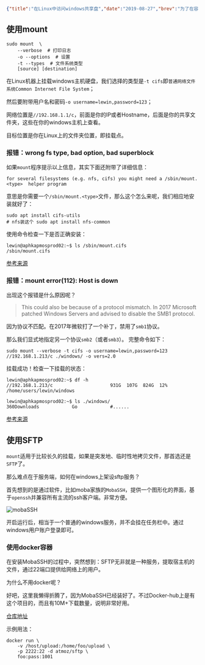 ```json lw-blog-meta
{"title":"在Linux中访问windows共享盘","date":"2019-08-27","brev":"为了在容器中方便地访问外部数据（以取得测试用例文件等），刚好看到自己的电脑上开启了共享，那就看一下如何在Linux中使用吧。","tags":["OS"],"path":"blog/2019/190827-在Linux中挂载windows共享硬盘.md"}
```



## 使用mount

```shell-session
sudo mount  \
    --verbose  # 打印日志
    -o --options  # 设置
    -t --types  # 文件系统类型
    [source] [destination]
```

在Linux机器上挂载windows主机硬盘，我们选择的类型是`-t cifs`即`普通网络文件系统Common Internet File System`；

然后要附带用户名和密码`-o username=lewin,password=123`；

网络位置是`//192.168.1.1/c`，前面是你的IP或者Hostname，后面是你的共享文件夹，这些在你的windows主机上查看。

目标位置是你在Linux上的文件夹位置，即挂载点。

### 报错：wrong fs type, bad option, bad superblock

如果`mount`程序提示以上信息，其实下面还附带了详细信息：

```text
for several filesystems (e.g. nfs, cifs) you might need a /sbin/mount.<type>  helper program
```

意思是你需要一个`/sbin/mount.<type>`文件，那么这个怎么来呢，我们相应地安装就好了：

```shell-session
sudo apt install cifs-utils
# nfs装这个 sudo apt install nfs-common
```

使用命令检查一下是否正确安装：

```shell-session
lewin@aphkapmosprod02:~$ ls /sbin/mount.cifs
/sbin/mount.cifs
```

[参考来源](https://askubuntu.com/questions/525243/why-do-i-get-wrong-fs-type-bad-option-bad-superblock-error)

### 报错：mount error(112): Host is down

出现这个报错是什么原因呢？

> This could also be because of a protocol mismatch. In 2017 Microsoft patched Windows Servers and advised to disable the SMB1 protocol.

因为协议不匹配。在2017年微软打了一个补丁，禁用了`smb1`协议。

那么我们显式地指定另一个协议`smb2`（或者`smb3`）。
完整命令如下：

```shell-session
sudo mount --verbose -t cifs -o username=lewin,password=123 //192.168.1.213/c ./windows/ -o vers=2.0
```

挂载成功！检查一下挂载的状态：

```shell-session
lewin@aphkapmosprod02:~$ df -h
//192.168.1.213/c                     931G  107G  824G  12% /home/users/lewin/windows

lewin@aphkapmosprod02:~$ ls ./windows/
360Downloads            Go            #......
```

[参考来源](https://serverfault.com/questions/414074/mount-cifs-host-is-down)

## 使用SFTP

`mount`适用于比较长久的挂载，如果是突发地、临时性地拷贝文件，那首选还是`SFTP`了。

那么难点在于服务端，如何在windows上架设sftp服务？

首先想到的是通过软件，比如moba家族的`MobaSSH`，提供一个图形化的界面，基于`openssh`并兼容所有主流的ssh客户端。非常方便。

![mobaSSH](https://cdn.jsdelivr.net/gh/Saodd/tech-blog-pic@gh-pages/2019/2019-08-27-mobassh.png)

开启运行后，相当于一个普通的windows服务，并不会挂在任务栏中。通过windows用户账户登录即可。

### 使用docker容器

在安装MobaSSH的过程中，突然想到：SFTP无非就是一种服务，提取宿主机的文件，通过22端口提供给网络上的用户。

为什么不用docker呢？

好吧，这里我懒得折腾了，因为MobaSSH已经装好了。不过Docker-hub上是有这个项目的，而且有10M+下载数量，说明非常好用。

[仓库地址](https://hub.docker.com/r/atmoz/sftp)

示例用法：

```shell-session
docker run \
    -v /host/upload:/home/foo/upload \
    -p 2222:22 -d atmoz/sftp \
    foo:pass:1001
```
